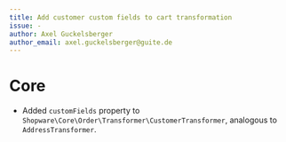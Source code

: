 ```yaml
---
title: Add customer custom fields to cart transformation
issue: -
author: Axel Guckelsberger
author_email: axel.guckelsberger@guite.de
---
```

# Core
* Added `customFields` property to `Shopware\Core\Order\Transformer\CustomerTransformer`, analogous to `AddressTransformer`.
